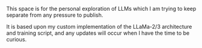 This space is for the personal exploration of LLMs which I am trying to keep separate from any pressure to publish.

It is based upon my custom implementation of the LLaMa-2/3 architecture and training script, and any updates will occur when I have the time to be curious.  
